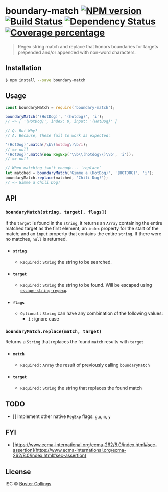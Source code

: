 # boundary-match [![NPM version][npm-image]][npm-url] [![Build Status][travis-image]][travis-url] [![Dependency Status][daviddm-image]][daviddm-url] [![Coverage percentage][coveralls-image]][coveralls-url]

> Regex string match and replace that honors boundaries for targets prepended and/or appended with non-word characters.

## Installation

```sh
$ npm install --save boundary-match
```

## Usage

```js
const boundaryMatch = require('boundary-match');

boundaryMatch('(HotDog)', '(hotdog)', 'i');
// => [ '(HotDog)', index: 0, input: '(HotDog)' ]

// Q. But Why?
// A. Because, these fail to work as expected:

'(HotDog)'.match(/\b\(hotdog\)\b/i);
// => null
'(HotDog)'.match(new RegExp('\\b\\(hotdog\\)\\b', 'i'));
// => null

// When matching isn't enough... `replace`
let matched = boundaryMatch('Gimme a (HotDog)', '(HOTDOG)', 'i');
boundaryMatch.replace(matched, 'Chili Dog!');
// => Gimme a Chili Dog!
```

## API

### `boundaryMatch(string, target[, flags])`

If the `target` is found in the `string`, it returns an `Array` containing the entire matched target as the first element; an `index` property for the start of the match; and an `input` property that contains the entire `string`. If there were no matches, `null` is returned.

* #### `string`
  * `Required` : `String` the string to be searched.
* #### `target`
  * `Required` : `String` the string to be found. Will be escaped using [`escape-string-regexp`](https://github.com/sindresorhus/escape-string-regexp).
* #### `flags`
  * `Optional` : `String` can have any combination of the following values:
    * `i` : ignore case

### `boundaryMatch.replace(match, target)`

Returns a `String` that replaces the found `match` results with `target`

* #### `match`
  * `Required` : `Array` the result of previously calling `boundaryMatch`
* #### `target`
  * `Required` : `String` the string that replaces the found match

## TODO

* [] Implement other native `RegExp` flags: `g`,`u`, `m`, `y`

## FYI

* [https://www.ecma-international.org/ecma-262/8.0/index.html#sec-assertion](https://www.ecma-international.org/ecma-262/8.0/index.html#sec-assertion)

## License

ISC © [Buster Collings](https://about.me/buster)

[npm-image]: https://badge.fury.io/js/boundary-match.svg
[npm-url]: https://npmjs.org/package/boundary-match
[travis-image]: https://travis-ci.org/busterc/boundary-match.svg?branch=master
[travis-url]: https://travis-ci.org/busterc/boundary-match
[daviddm-image]: https://david-dm.org/busterc/boundary-match.svg?theme=shields.io
[daviddm-url]: https://david-dm.org/busterc/boundary-match
[coveralls-image]: https://coveralls.io/repos/busterc/boundary-match/badge.svg
[coveralls-url]: https://coveralls.io/r/busterc/boundary-match
